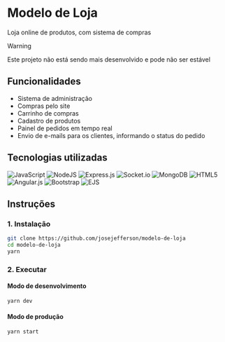 # Modelo de Loja
Loja online de produtos, com sistema de compras

> [!WARNING]  
> Este projeto não está sendo mais desenvolvido e pode não ser estável

## Funcionalidades

- Sistema de administração
- Compras pelo site
- Carrinho de compras
- Cadastro de produtos
- Painel de pedidos em tempo real
- Envio de e-mails para os clientes, informando o status do pedido

## Tecnologias utilizadas

![JavaScript](https://img.shields.io/badge/javascript-%23323330.svg?style=for-the-badge&logo=javascript&logoColor=%23F7DF1E)
![NodeJS](https://img.shields.io/badge/node.js-6DA55F?style=for-the-badge&logo=node.js&logoColor=white)
![Express.js](https://img.shields.io/badge/express.js-%23404d59.svg?style=for-the-badge&logo=express&logoColor=%2361DAFB)
![Socket.io](https://img.shields.io/badge/Socket.io-black?style=for-the-badge&logo=socket.io&badgeColor=010101)
![MongoDB](https://img.shields.io/badge/MongoDB-%234ea94b.svg?style=for-the-badge&logo=mongodb&logoColor=white)
![HTML5](https://img.shields.io/badge/html5-%23E34F26.svg?style=for-the-badge&logo=html5&logoColor=white)
![Angular.js](https://img.shields.io/badge/angular.js-%23E23237.svg?style=for-the-badge&logo=angularjs&logoColor=white)
![Bootstrap](https://img.shields.io/badge/bootstrap-%238511FA.svg?style=for-the-badge&logo=bootstrap&logoColor=white)
![EJS](https://img.shields.io/badge/ejs-%23b4ca65.svg?style=for-the-badge&logoColor=%23b4ca65)

## Instruções
### 1. Instalação
```bash
git clone https://github.com/josejefferson/modelo-de-loja
cd modelo-de-loja
yarn
```

### 2. Executar
#### Modo de desenvolvimento
```bash
yarn dev
```

#### Modo de produção
```bash
yarn start
```
